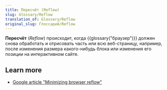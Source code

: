 ```yaml
---
title: Пересчёт (Reflow)
slug: Glossary/Reflow
translation_of: Glossary/Reflow
original_slug: Глоссарий/Reflow
---
```


**Пересчёт** (_Reflow_) происходит, когда {{glossary("браузер")}} должен снова обработать и отрисовать часть или всю веб-страницу, например, после изменения размера какого-нибудь блока или изменения его позиции на интерактивном сайте.

## Learn more

- [Google article "Minimizing browser reflow"](https://developers.google.com/speed/articles/reflow)

